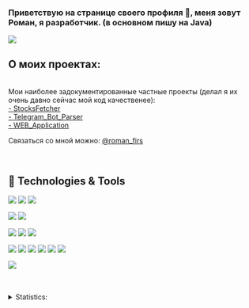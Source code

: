 ### Приветствую на странице своего профиля 👋, меня зовут Роман, я разработчик. (в основном пишу на Java)

![](https://komarev.com/ghpvc/?username=firsovroman)

## О моих проектах:
<br />
Мои наиболее задокументированные частные проекты (делал я их очень давно сейчас мой код качественее):
  <br>
     <a href="https://github.com/firsovroman/StocksFetcher">- StocksFetcher</a>
  <br>
     <a href="https://github.com/firsovroman/TelegramBotParserPublic">- Telegram_Bot_Parser</a>
  <br>
  <a href="https://github.com/firsovroman/Web-Application">- WEB_Application</a>
  <br>


   Связаться со мной можно:
[@roman_firs](https://t.me/roman_firs)

<br />



## 🔧 Technologies & Tools
![](https://img.shields.io/badge/Code-Java-informational?style=flat&logo=java&logoColor=white&color=brown)
![](https://img.shields.io/badge/Code-Groovy-informational?style=flat&logo=groovy&logoColor=white&color=brown)
![](https://img.shields.io/badge/Code-Kotlin-informational?style=flat&logo=groovy&logoColor=white&color=brown)


![](https://img.shields.io/badge/FrameWork-Spring-informational?style=flat&logo=spring&logoColor=white&color=2bbc8a)
![](https://img.shields.io/badge/FrameWork-SpringBoot-informational?style=flat&logo=spring-boot&logoColor=white&color=2bbc8a)

![](https://img.shields.io/badge/DB-PostgreSQL-informational?style=flat&logo=postgresql&logoColor=white&color=blue)
![](https://img.shields.io/badge/DB-MySQL-informational?style=flat&logo=mysql&logoColor=white&color=blue)
![](https://img.shields.io/badge/DB-Mongo-informational?style=flat&logo=mongodb&logoColor=white&color=green)

![](https://img.shields.io/badge/Tools-Maven-informational?style=flat&logo=ApacheMaven&logoColor=white&color=blue)
![](https://img.shields.io/badge/Tools-Gradle-informational?style=flat&logo=Gradle&logoColor=white&color=2bbc8a)
![](https://img.shields.io/badge/Tools-Docker-informational?style=flat&logo=Docker&logoColor=white&color=blue)
![](https://img.shields.io/badge/Tools-Kubernetes-informational?style=flat&logo=Kubernetes&logoColor=white&color=blue)
![](https://img.shields.io/badge/Tools-Tomcat-informational?style=flat&logo=ApacheTomcat&logoColor=white&color=orange)
![](https://img.shields.io/badge/Tools-Hibernate_ORM-informational?style=flat&logo=hibernate&logoColor=white&color=orange)

![](https://img.shields.io/badge/Editor-IntelliJ_IDEA-informational?style=flat&logo=intellij-idea&logoColor=white&color=white)


<br />
<br />
 
 
<details>
<summary>Statistics:</summary>
   <img align="left" alt="codeSTACKr's GitHub Stats" src="https://github-readme-stats-sigma-five.vercel.app/api/top-langs/?username=firsovroman&langs_count=8&layout=compact" />
    <br />
    <img align="left" alt="codeSTACKr's GitHub Stats" src="https://github-readme-stats-sigma-five.vercel.app/api?username=firsovroman&show_icons=true" />
</details>


